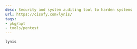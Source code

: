 ```yaml
---
desc: Security and system auditing tool to harden systems
url: https://cisofy.com/lynis/
tags:
- pkg/apt
- tools/pentest
---
```


`lynis`

